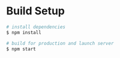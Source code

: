 # Build Setup

```bash
# install dependencies
$ npm install

# build for production and launch server
$ npm start

```
